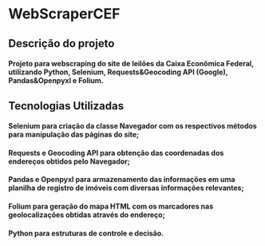 # WebScraperCEF

## Descrição do projeto

#### Projeto para webscraping do site de leilões da Caixa Econômica Federal, utilizando Python, Selenium, Requests&Geocoding API (Google), Pandas&Openpyxl e Folium.

## Tecnologias Utilizadas

#### Selenium para criação da classe Navegador com os respectivos métodos para manipulação das páginas do site;

#### Requests e Geocoding API para obtenção das coordenadas dos endereços obtidos pelo Navegador;

#### Pandas e Openpyxl para armazenamento das informações em uma planilha de registro de imóveis com diversas informações relevantes;

#### Folium para geração do mapa HTML com os marcadores nas geolocalizações obtidas através do endereço;

#### Python para estruturas de controle e decisão.

